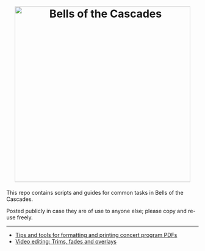 <h1 align="center">
  <a href="https://www.bellsofthecascades.org">
    <img src="https://avatars.githubusercontent.com/u/12404027" alt="Bells of the Cascades" width="460" height="460">
  </a>
</h1>

This repo contains scripts and guides for common tasks in Bells of the Cascades.

Posted publicly in case they are of use to anyone else; please copy and re-use freely.

---

- [Tips and tools for formatting and printing concert program PDFs](program-pdf.md)
- [Video editing: Trims, fades and overlays](video-editing.md)
